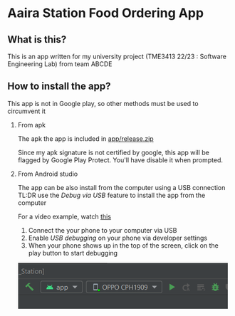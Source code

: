 # Aaira Station Food Ordering App

## What is this?

This is an app written for my university project (TME3413 22/23 : Software Engineering Lab) from
team ABCDE

## How to install the app?

This app is not in Google play, so other methods must be used to circumvent it

1. From apk

   The apk the app is included in [app/release.zip](app/release.zip)

   Since my apk signature is not certified by google, this app will be flagged by Google Play
   Protect. You'll have disable it when prompted.

2. From Android studio

   The app can be also install from the computer using a USB connection TL:DR use the *Debug via
   USB* feature to install the app from the computer

   For a video example, watch [this](https://www.youtube.com/watch?v=UuLdD7oyML8)

    1. Connect the your phone to your computer via USB
    2. Enable *USB debugging* on your phone via developer settings
    3. When your phone shows up in the top of the screen, click on the play button to start
       debugging

   ![](README%20Images/Phone%20on%20Debug.png)

